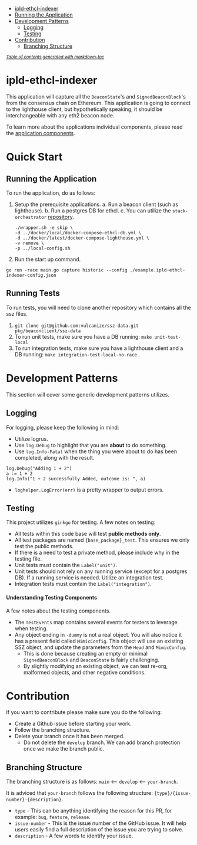 - [ipld-ethcl-indexer](#ipld-ethcl-indexer)
- [Running the Application](#running-the-application)
- [Development Patterns](#development-patterns)
  - [Logging](#logging)
  - [Testing](#testing)
- [Contribution](#contribution)
  - [Branching Structure](#branching-structure)

<small><i><a href='http://ecotrust-canada.github.io/markdown-toc/'>Table of contents generated with markdown-toc</a></i></small>

# ipld-ethcl-indexer

This application will capture all the `BeaconState`'s and `SignedBeaconBlock`'s from the consensus chain on Ethereum. This application is going to connect to the lighthouse client, but hypothetically speaking, it should be interchangeable with any eth2 beacon node.

To learn more about the applications individual components, please read the [application components](/application_component.md).

# Quick Start

## Running the Application

To run the application, do as follows:

1. Setup the prerequisite applications.
   a. Run a beacon client (such as lighthouse).
   b. Run a postgres DB for ethcl.
   c. You can utilize the `stack-orchestrator` [repository](https://github.com/vulcanize/stack-orchestrato).

   ```
   ./wrapper.sh -e skip \
   -d ../docker/local/docker-compose-ethcl-db.yml \
   -d ../docker/latest/docker-compose-lighthouse.yml \
   -v remove \
   -p ../local-config.sh

   ```

2. Run the start up command.

```
go run -race main.go capture historic --config ./example.ipld-ethcl-indexer-config.json
```

## Running Tests

To run tests, you will need to clone another repository which contains all the ssz files.

1. `git clone git@github.com:vulcanize/ssz-data.git pkg/beaconclient/ssz-data`
2. To run unit tests, make sure you have a DB running: `make unit-test-local`
3. To run integration tests, make sure you have a lighthouse client and a DB running: `make integration-test-local-no-race` .

# Development Patterns

This section will cover some generic development patterns utilizes.

## Logging

For logging, please keep the following in mind:

- Utilize logrus.
- Use `log.Debug` to highlight that you are **about** to do something.
- Use `log.Info-Fatal` when the thing you were about to do has been completed, along with the result.

```
log.Debug("Adding 1 + 2")
a := 1 + 2
log.Info("1 + 2 successfully Added, outcome is: ", a)
```

- `loghelper.LogError(err)` is a pretty wrapper to output errors.

## Testing

This project utilizes `ginkgo` for testing. A few notes on testing:

- All tests within this code base will test **public methods only**.
- All test packages are named `{base_package}_test`. This ensures we only test the public methods.
- If there is a need to test a private method, please include why in the testing file.
- Unit tests must contain the `Label("unit")`.
- Unit tests should not rely on any running service (except for a postgres DB). If a running service is needed. Utilize an integration test.
- Integration tests must contain the `Label("integration")`.

#### Understanding Testing Components

A few notes about the testing components.

- The `TestEvents` map contains several events for testers to leverage when testing.
- Any object ending in `-dummy` is not a real object. You will also notice it has a present field called `MimicConfig`. This object will use an existing SSZ object, and update the parameters from the `Head` and `MimicConfig`.
  - This is done because creating an empty or minimal `SignedBeaconBlock` and `BeaconState` is fairly challenging.
  - By slightly modifying an existing object, we can test re-org, malformed objects, and other negative conditions.

# Contribution

If you want to contribute please make sure you do the following:

- Create a Github issue before starting your work.
- Follow the branching structure.
- Delete your branch once it has been merged.
  - Do not delete the `develop` branch. We can add branch protection once we make the branch public.

## Branching Structure

The branching structure is as follows: `main` <-- `develop` <-- `your-branch`.

It is adviced that `your-branch` follows the following structure: `{type}/{issue-number}-{description}`.

- `type` - This can be anything identifying the reason for this PR, for example: `bug`, `feature`, `release`.
- `issue-number` - This is the issue number of the GitHub issue. It will help users easily find a full description of the issue you are trying to solve.
- `description` - A few words to identify your issue.
